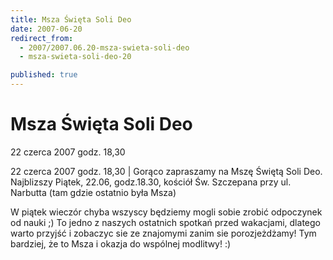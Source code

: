 ```yaml
---
title: Msza Święta Soli Deo
date: 2007-06-20
redirect_from: 
  - 2007/2007.06.20-msza-swieta-soli-deo
  - msza-swieta-soli-deo-20

published: true
---
```




# Msza Święta Soli Deo

<time>22 czerca 2007 godz. 18,30</time>

22 czerca 2007 godz. 18,30 | Gorąco zapraszamy na Mszę Świętą Soli Deo. 
Najblizszy Piątek, 22.06, godz.18.30,
kościół Św. Szczepana przy ul. Narbutta (tam gdzie ostatnio była Msza)

W piątek wieczór chyba wszyscy będziemy mogli sobie zrobić odpoczynek od nauki ;) To jedno z naszych ostatnich spotkań przed wakacjami, dlatego warto przyjść i zobaczyc sie ze znajomymi zanim sie
porozjeżdżamy! Tym bardziej, że to Msza i okazja do wspólnej modlitwy! :)


<!--{{json:{"created_date":"2007-06-20 13:13:09","publish_down":"0000-00-00 00:00:00","id":"512"}}}-->